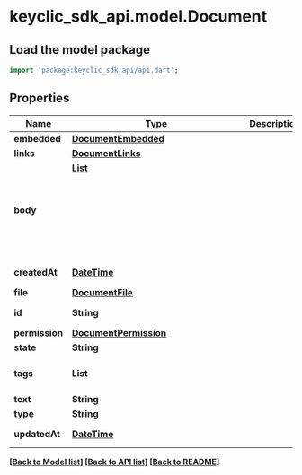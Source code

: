 # keyclic_sdk_api.model.Document

## Load the model package
```dart
import 'package:keyclic_sdk_api/api.dart';
```

## Properties
Name | Type | Description | Notes
------------ | ------------- | ------------- | -------------
**embedded** | [**DocumentEmbedded**](DocumentEmbedded.md) |  | [optional] 
**links** | [**DocumentLinks**](DocumentLinks.md) |  | [optional] 
**body** | [**List<Object>**](Object.md) |  | [optional] [default to const []]
**createdAt** | [**DateTime**](DateTime.md) |  | [optional] [readonly] 
**file** | [**DocumentFile**](DocumentFile.md) |  | [optional] 
**id** | **String** |  | [optional] [readonly] 
**permission** | [**DocumentPermission**](DocumentPermission.md) |  | [optional] 
**state** | **String** |  | 
**tags** | **List<String>** |  | [optional] [default to const []]
**text** | **String** |  | [optional] 
**type** | **String** |  | [optional] 
**updatedAt** | [**DateTime**](DateTime.md) |  | [optional] [readonly] 

[[Back to Model list]](../README.md#documentation-for-models) [[Back to API list]](../README.md#documentation-for-api-endpoints) [[Back to README]](../README.md)


